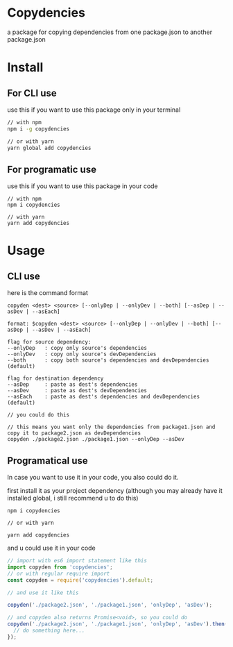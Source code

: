 # Copydencies

a package for copying dependencies from one package.json to another package.json

# Install

## For CLI use

use this if you want to use this package only in your terminal

```sh
// with npm
npm i -g copydencies

// or with yarn
yarn global add copydencies
```

## For programatic use

use this if you want to use this package in your code

```
// with npm
npm i copydencies

// with yarn
yarn add copydencies
```

# Usage

## CLI use

here is the command format

```
copyden <dest> <source> [--onlyDep | --onlyDev | --both] [--asDep | --asDev | --asEach]

format: $copyden <dest> <source> [--onlyDep | --onlyDev | --both] [--asDep | --asDev | --asEach]

flag for source dependency:
--onlyDep   : copy only source's dependencies
--onlyDev   : copy only source's devDependencies
--both      : copy both source's dependencies and devDependencies (default)

flag for destination dependency
--asDep     : paste as dest's dependencies
--asDev     : paste as dest's devDependencies
--asEach    : paste as dest's dependencies and devDependencies (default)
```

```
// you could do this

// this means you want only the dependencies from package1.json and copy it to package2.json as devDependencies
copyden ./package2.json ./package1.json --onlyDep --asDev

```

## Programatical use

In case you want to use it in your code, you also could do it.

first install it as your project dependency (although you may already have it installed global, i still recommend u to do this)

```
npm i copydencies

// or with yarn

yarn add copydencies
```

and u could use it in your code

```ts
// import with es6 import statement like this
import copyden from 'copydencies';
// or with regular require import
const copyden = require('copydencies').default; 

// and use it like this

copyden('./package2.json', './package1.json', 'onlyDep', 'asDev');

// and copyden also returns Promise<void>, so you could do
copyden('./package2.json', './package1.json', 'onlyDep', 'asDev').then(() => {
  // do something here...
});
```
